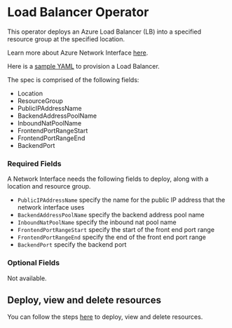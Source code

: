 # Load Balancer Operator

This operator deploys an Azure Load Balancer (LB) into a specified resource group at the specified location.

Learn more about Azure Network Interface [here](https://docs.microsoft.com/en-us/rest/api/load-balancer/loadbalancers/createorupdate).

Here is a [sample YAML](/config/samples/azure_v1alpha1_azureloadbalancer.yaml) to provision a Load Balancer.

The spec is comprised of the following fields:

* Location
* ResourceGroup
* PublicIPAddressName
* BackendAddressPoolName
* InboundNatPoolName
* FrontendPortRangeStart
* FrontendPortRangeEnd
* BackendPort

### Required Fields

A Network Interface needs the following fields to deploy, along with a location and resource group.

* `PublicIPAddressName` specify the name for the public IP address that the network interface uses
* `BackendAddressPoolName` specify the backend address pool name
* `InboundNatPoolName` specify the inbound nat pool name
* `FrontendPortRangeStart` specify the start of the front end port range
* `FrontendPortRangeEnd` specify the end of the front end port range
* `BackendPort` specify the backend port

### Optional Fields

Not available.

## Deploy, view and delete resources

You can follow the steps [here](/docs/topics/resourceprovision.md) to deploy, view and delete resources.
